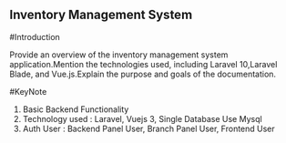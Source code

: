 
## Inventory Management System

#Introduction

Provide an overview of the inventory management system application.Mention the technologies used, including Laravel 10,Laravel Blade, and Vue.js.Explain the purpose and goals of the documentation.

#KeyNote

1. Basic Backend Functionality
2. Technology used : Laravel, Vuejs 3, Single Database Use Mysql
3. Auth User : Backend Panel User, Branch Panel User, Frontend User

